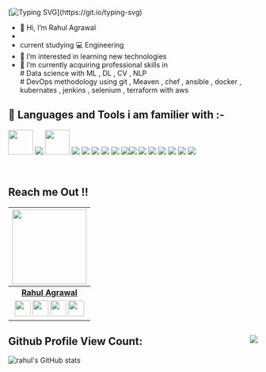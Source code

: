  [![Typing SVG](https://readme-typing-svg.herokuapp.com?font=Architects+Daughter&color=22EBF7&size=25&center=false&lines=hey!+its+Rahul;A+ML,+cloud,+devops+Enthusiast...)](https://git.io/typing-svg)

- 👋 Hi, I’m Rahul Agrawal
- 
- current studying 💻 Engineering 
- 👀 I’m interested in learning new technologies
- 🌱 I’m currently acquiring professional skills in </br>
      # Data science with ML , DL , CV , NLP </br>
      # DevOps methodology using git , Meaven , chef , ansible , docker , kubernates , jenkins , selenium , terraform with aws


<!-- # [![Visitors](https://visitor-badge.glitch.me/badge?page_id=rahul-agrawal-99.visitor-badge)](https://github.com/rahul-agrawal-99) -->




## 🚀 Languages and Tools i am familier with :-

<p align="left"> 
<img src="https://img.icons8.com/officel/80/000000/linux-client.png" width="50" height= "50"/>
   <img src="https://img.icons8.com/color/48/000000/git.png"/> 
 <img src="https://img.icons8.com/stickers/100/000000/python.png"/ width="50" height= "50">
 <img src="https://img.icons8.com/color/48/000000/opencv.png"/>
 <img src="https://img.icons8.com/color/48/000000/html-5--v1.png"/>
 <img src="https://img.icons8.com/color/48/000000/css.png"/>
 <img src="https://img.icons8.com/color/48/000000/amazon-web-services.png"/>
 <img src="https://img.icons8.com/nolan/64/java-coffee-cup-logo.png"/>
 <img src="https://img.icons8.com/color/48/000000/c-plus-plus-logo.png"/><img src="https://img.icons8.com/color/48/000000/jenkins.png"/>
 <img src="https://img.icons8.com/color/48/000000/ansible.png"/>
 <img src="https://img.icons8.com/color/48/000000/numpy.png"/>
 <img src="https://img.icons8.com/color/48/000000/tensorflow.png"/>
 <img src="https://img.icons8.com/color/48/000000/kubernetes.png"/>
 <img src="https://img.icons8.com/dusk/48/000000/docker.png"/>
 <img src="https://img.icons8.com/fluency/48/000000/terraform.png"/>
 
<!-- ![Python](http://img.shields.io/badge/-Python-3776AB?style=flat-square&logo=python&logoColor=ffffff)
![Tensorflow](https://badges.aleen42.com/src/tensorflow.svg)
![Docker](https://badges.aleen42.com/src/docker.svg)
![JavaScript](https://badges.aleen42.com/src/javascript.svg)
![Nodejs](https://badges.aleen42.com/src/node.svg)
![Npm](https://badges.aleen42.com/src/npm.svg)
![Git](https://img.shields.io/badge/-Git-%23F05032?style=flat-square&logo=git&logoColor=%23ffffff)
<!-- ![GitLab](https://badges.aleen42.com/src/gitlab.svg) -->
<!-- ![GitHub](https://badges.aleen42.com/src/github.svg)
![VS Code](https://badges.aleen42.com/src/visual_studio_code.svg)
 -->
</p>
</br>





<!-- ------------------------------------------------  start  --------------------------------------------------------------------- -->
## Reach me Out !!

|                                                                                         <a href="https://rahul-agrawal.me/site"><img src="https://github.com/rahul-agrawal-99/site/blob/master/assets/MyImg-modified.png" width="150px " height="150px" /></a>                                                                                         |
| :------------------------------------------------------------------------------------------------------------------------------------------------------------------------------------------------------------------------------------------------------------------------------------------------------------------------------------------: |
|                                                                                                                                        **[Rahul Agrawal](https://github.com/rahul-agrawal-99)**                                                                                                                                        |
| <a href = "mailto: agrawal.rahul20022@gmail.com"><img src="https://www.freepnglogos.com/uploads/gmail-email-logo-png-16.png" width="32px" height="32px"></a> <a href="https://www.instagram.com/rahul_agrawal_99/"><img src="https://cdn2.iconfinder.com/data/icons/social-media-2285/512/1_Instagram_colored_svg_1-512.png" width="32px" height="32px"></a> <a href="https://www.linkedin.com/in/rahulagrawal99"><img src="https://raw.githubusercontent.com/vinitshahdeo/Water-Monitoring-System/master/assets/linkedin.png" width="32px" height="32px"></a> <a href="https://rahul99.tech"><img src="https://w7.pngwing.com/pngs/820/341/png-transparent-web-development-web-design-computer-icons-web-design-web-design-text-logo.png" width="32px" height="32px"></a>|

<!-- ------------------------------------------------ end --------------------------------------------------------------------- -->

 ## Github Profile View Count: <img align="right" src="https://profile-counter.glitch.me/rahul-agrawal-99/count.svg" />

![rahul's GitHub stats](https://github-readme-stats.vercel.app/api?username=rahul-agrawal-99&show_icons=true&theme=radical)



